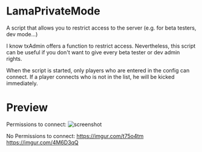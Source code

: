 # LamaPrivateMode
A script that allows you to restrict access to the server (e.g. for beta testers, dev mode...)

I know txAdmin offers a function to restrict access. Nevertheless, this script can be useful if you don't want to give every beta tester or dev admin rights.

When the script is started, only players who are entered in the config can connect. If a player connects who is not in the list, he will be kicked immediately.

# Preview
Permissions to connect:
![screenshot](https://imgur.com/YwnCiqi)

No Permissions to connect:
https://imgur.com/t75o4tm
https://imgur.com/4M6D3qQ

